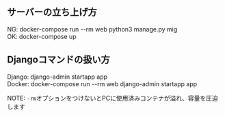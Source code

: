 ## サーバーの立ち上げ方

NG: docker-compose run --rm web python3 manage.py mig  
OK: docker-compose up

## Djangoコマンドの扱い方

Django: django-admin startapp app  
Docker: docker-compose run --rm web django-admin startapp app

NOTE: ```-rm```オプションをつけないとPCに使用済みコンテナが溢れ、容量を圧迫します